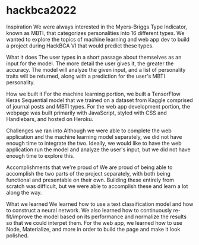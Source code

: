 # hackbca2022

Inspiration
We were always interested in the Myers-Briggs Type Indicator, known as MBTI, that categorizes personalities into 16 different types. We wanted to explore the 
topics of machine learning and web app dev to build a project during HackBCA VI that would predict these types.

What it does
The user types in a short passage about themselves as an input for the model. The more detail the user gives it, the greater the accuracy. The model will analyze
the given input, and a list of personality traits will be returned, along with a prediction for the user's MBTI personality.

How we built it
For the machine learning portion, we built a TensorFlow Keras Sequential model that we trained on a dataset from Kaggle comprised of journal posts and MBTI types. 
For the web app development portion, the webpage was built primarily with JavaScript, styled with CSS and Handlebars, and hosted on Heroku.

Challenges we ran into
Although we were able to complete the web application and the machine learning model separately, we did not have enough time to integrate the two. Ideally, we would 
like to have the web application run the model and analyze the user's input, but we did not have enough time to explore this.

Accomplishments that we're proud of
We are proud of being able to accomplish the two parts of the project separately, with both being functional and presentable on their own. Building these entirely from 
scratch was difficult, but we were able to accomplish these and learn a lot along the way.

What we learned
We learned how to use a text classification model and how to construct a neural network. We also learned how to continuously re-fit/improve the model based on its 
performance and normalize the results so that we could interpet them. For the web app, we learned how to use Node, Materialize, and more in order to build the page 
and make it look polished.
